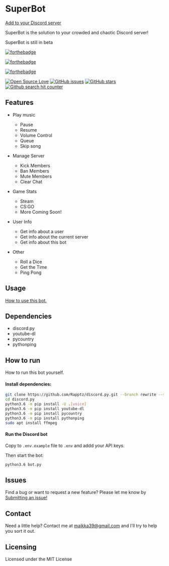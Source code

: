 # SuperBot

[Add to your Discord server](https://discordapp.com/api/oauth2/authorize?client_id=459079947219107860&permissions=8&scope=bot)

SuperBot is the solution to your crowded and chaotic Discord server!

SuperBot is still in beta

[![forthebadge](https://forthebadge.com/images/badges/built-with-love.svg)](https://forthebadge.com)

[![forthebadge](https://forthebadge.com/images/badges/made-with-python.svg)](https://forthebadge.com)

[![forthebadge](https://forthebadge.com/images/badges/powered-by-electricity.svg)](https://forthebadge.com)


[![Open Source Love](https://badges.frapsoft.com/os/v2/open-source.png?v=103)](https://github.com/ellerbrock/open-source-badges/) [![GitHub issues](https://img.shields.io/github/issues/maikka39/SuperBot.svg "GitHub issues")](https://github.com/maikka39/SuperBot/issues) [![GitHub stars](https://img.shields.io/github/stars/maikka39/SuperBot.svg "GitHub stars")](https://github.com/maikka39/SuperBot/stargazers) [![Github search hit counter](https://img.shields.io/github/search/maikka39/SuperBot/hit.svg)](#)

## Features

* Play music
    * Pause
    * Resume
    * Volume Control
    * Queue
    * Skip song

* Manage Server
    * Kick Members
    * Ban Members
    * Mute Members
    * Clear Chat

* Game Stats
    * Steam
    * CS:GO
    * More Coming Soon!

* User Info
    * Get info about a user
    * Get info about the current server
    * Get info about this bot

* Other
    * Roll a Dice
    * Get the Time
    * Ping Pong

## Usage
[How to use this bot.](https://github.com/maikka39/SuperBot/wiki)

## Dependencies

* discord.py
* youtube-dl
* pycountry
* pythonping

## How to run
How to run this bot yourself.

#### Install dependencies:
```bash
git clone https://github.com/Rapptz/discord.py.git --branch rewrite --single-branch discord.py
cd discord.py
python3.6 -m pip install -U .[voice]
python3.6 -m pip install youtube-dl
python3.6 -m pip install pycountry
python3.6 -m pip install pythonping
sudo apt install ffmpeg
```

#### Run the Discord bot

Copy to `.env.example` file to `.env` and addd your API keys.

Then start the bot:
```bash
python3.6 bot.py
```

## Issues

Find a bug or want to request a new feature? Please let me know by [Submitting an issue!](https://github.com/maikka39/SuperBot/issues)

## Contact

Need a little help? Contact me at [maikka39@gmail.com](mailto:maikka39@gmail.com) and I'll try to help you sort it out.

## Licensing

Licensed under the MIT License
